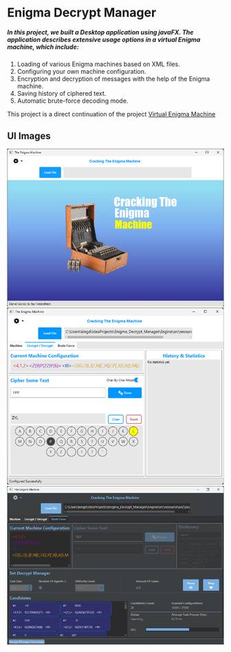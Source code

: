 
# Enigma Decrypt Manager

##### In this project, we built a Desktop application using javaFX. The application describes extensive usage options in a virtual Enigma machine, which include:
1. Loading of various Enigma machines based on XML files.
2. Configuring your own machine configuration.
3. Encryption and decryption of messages with the help of the Enigma machine.
4. Saving history of ciphered text. 
5. Automatic brute-force decoding mode.

This project is a direct continuation of the project [Virtual Enigma Machine](https://github.com/Danielsio/Virtual_Enigma_Machine)


## UI Images


![Load Machine](images/image3.png)
![Cipher Text](images/image1.png)
![Brute-Force](images/image2.png)
